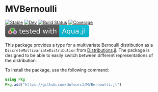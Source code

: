 # MVBernoulli

[![Stable](https://img.shields.io/badge/docs-stable-blue.svg)](https://dufourc1.github.io/MVBernoulli.jl/stable/)
[![Dev](https://img.shields.io/badge/docs-dev-blue.svg)](https://dufourc1.github.io/MVBernoulli.jl/dev/)
[![Build Status](https://github.com/dufourc1/MVBernoulli.jl/actions/workflows/CI.yml/badge.svg?branch=main)](https://github.com/dufourc1/MVBernoulli.jl/actions/workflows/CI.yml?query=branch%3Amain)
[![Coverage](https://codecov.io/gh/dufourc1/MVBernoulli.jl/branch/main/graph/badge.svg)](https://codecov.io/gh/dufourc1/MVBernoulli.jl)
[![Aqua QA](https://raw.githubusercontent.com/JuliaTesting/Aqua.jl/master/badge.svg)](https://github.com/JuliaTesting/Aqua.jl)

This package provides a type for a multivariate Bernoulli distribution as a `DiscreteMultivariateDistribution`  from [Distributions.jl](https://juliastats.org/Distributions.jl/stable/). The package is designed to be able to easily switch between different representations of the distribution.

To install the package, use the following command:

```julia
using Pkg
Pkg.add("https://github.com/dufourc1/MVBernoulli.jl")
```
